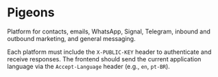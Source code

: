 # Pigeons

Platform for contacts, emails, WhatsApp, Signal, Telegram, inbound and outbound marketing, and general messaging.

Each platform must include the `X-PUBLIC-KEY` header to authenticate and receive responses. The frontend should send the current application language via the `Accept-Language` header (e.g., `en`, `pt-BR`).

